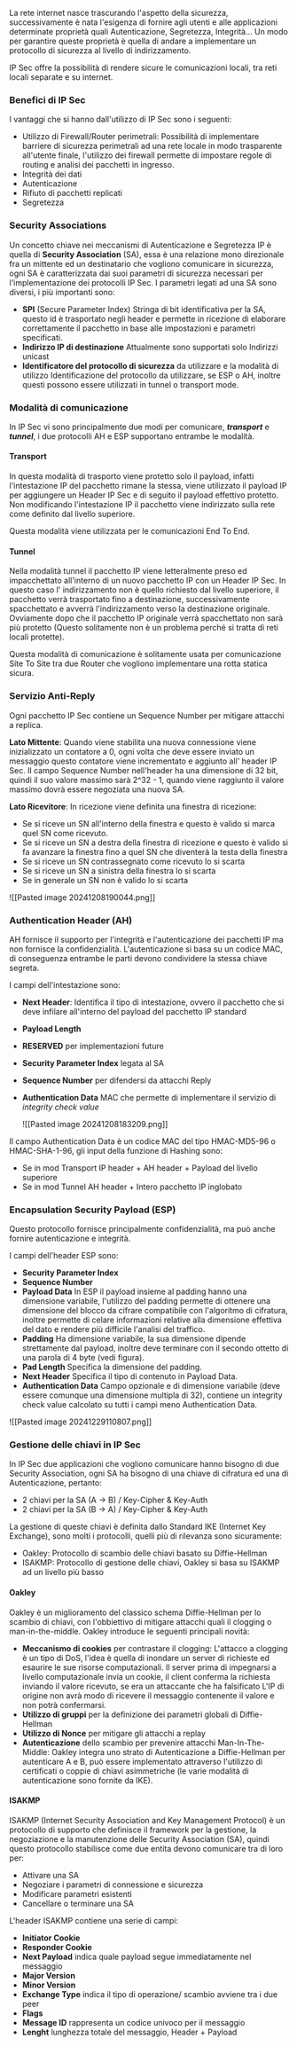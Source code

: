 La rete internet nasce trascurando l'aspetto della sicurezza, successivamente è nata l'esigenza di fornire agli utenti e alle applicazioni determinate proprietà quali Autenticazione, Segretezza, Integrità... Un modo per garantire queste proprietà è quella di andare a implementare un protocollo di sicurezza al livello di indirizzamento.

IP Sec offre la possibilità di rendere sicure le comunicazioni locali, tra reti locali separate e su internet.

### Benefici di IP Sec
I vantaggi che si hanno dall'utilizzo di IP Sec sono i seguenti:
- Utilizzo di Firewall/Router perimetrali: Possibilità di implementare barriere di sicurezza perimetrali ad una rete locale in modo trasparente all'utente finale, l'utilizzo dei firewall permette di impostare regole di routing e analisi dei pacchetti in ingresso.
- Integrità dei dati
- Autenticazione
- Rifiuto di pacchetti replicati
- Segretezza


### Security Associations
Un concetto chiave nei meccanismi di Autenticazione e Segretezza IP è quella di **Security Association** (SA), essa è una relazione mono direzionale fra un mittente ed un destinatario che vogliono comunicare in sicurezza, ogni SA è caratterizzata dai suoi parametri di sicurezza necessari per l'implementazione dei protocolli IP Sec. I parametri legati ad una SA sono diversi, i più importanti sono:
- **SPI** (Secure Parameter Index)
	Stringa di bit identificativa per la SA, questo id è trasportato negli header e permette in ricezione di elaborare correttamente il pacchetto in base alle impostazioni e parametri specificati.
- **Indirizzo IP di destinazione**
	Attualmente sono supportati solo Indirizzi unicast
- **Identificatore del protocollo di sicurezza** da utilizzare e la modalità di utilizzo
	Identificazione del protocollo da utilizzare, se ESP o AH, inoltre questi possono essere utilizzati in tunnel o transport mode.

### Modalità di comunicazione
In IP Sec vi sono principalmente due modi per comunicare, ***transport*** e ***tunnel***, i due protocolli AH e ESP supportano entrambe le modalità.

#### Transport
In questa modalità di trasporto viene protetto solo il payload, infatti l'intestazione IP del pacchetto rimane la stessa, viene utilizzato il payload IP per aggiungere un Header IP Sec e di seguito il payload effettivo protetto.
Non modificando l'intestazione IP il pacchetto viene indirizzato sulla rete come definito dal livello superiore.

Questa modalità viene utilizzata per le comunicazioni End To End.
#### Tunnel
Nella modalità tunnel il pacchetto IP viene letteralmente preso ed impacchettato all'interno di un nuovo pacchetto IP con un Header IP Sec.
In questo caso l' indirizzamento non è quello richiesto dal livello superiore, il pacchetto verrà trasportato fino a destinazione, successivamente spacchettato e avverrà l'indirizzamento verso la destinazione originale. Ovviamente dopo che il pacchetto IP originale verrà spacchettato non sarà più protetto (Questo solitamente non è un problema perché si tratta di reti locali protette).

Questa modalità di comunicazione è solitamente usata per comunicazione Site To Site tra due Router che vogliono implementare una rotta statica sicura.

### Servizio Anti-Reply

Ogni pacchetto IP Sec contiene un Sequence Number per mitigare attacchi a replica.

**Lato Mittente**:
Quando viene stabilita una nuova connessione viene inizializzato un contatore a 0, ogni volta che deve essere inviato un messaggio questo contatore viene incrementato e aggiunto all' header IP Sec. Il campo Sequence Number nell'header ha una dimensione di 32 bit, quindi il suo valore massimo sarà 2^32 - 1, quando viene raggiunto il valore massimo dovrà essere negoziata una nuova SA.

**Lato Ricevitore**:
In ricezione viene definita una finestra di ricezione:
- Se si riceve un SN all'interno della finestra e questo è valido si marca quel SN come ricevuto.
- Se si riceve un SN a destra della finestra di ricezione e questo è valido si fa avanzare la finestra fino a quel SN che diventerà la testa della finestra
- Se si riceve un SN contrassegnato come ricevuto lo si scarta
- Se si riceve un SN a sinistra della finestra lo si scarta
- Se in generale un SN non è valido lo si scarta

![[Pasted image 20241208190044.png]]


### Authentication Header (AH) 
AH fornisce il supporto per l'integrità e l'autenticazione dei pacchetti IP ma non fornisce la confidenzialità.
L'autenticazione si basa su un codice MAC, di conseguenza entrambe le parti devono condividere la stessa chiave segreta.

I campi dell'intestazione sono:
- **Next Header**: Identifica il tipo di intestazione, ovvero il pacchetto che si deve infilare all'interno del payload del pacchetto IP standard
- **Payload Length** 
- **RESERVED** per implementazioni future
- **Security Parameter Index** legata al SA
- **Sequence Number** per difendersi da attacchi Reply
- **Authentication Data** MAC che permette di implementare il servizio di *integrity check value*

	![[Pasted image 20241208183209.png]]

Il campo Authentication Data è un codice MAC del tipo HMAC-MD5-96 o HMAC-SHA-1-96, gli input della funzione di Hashing sono:
- Se in mod Transport IP header + AH header + Payload del livello superiore
- Se in mod Tunnel AH header + Intero pacchetto IP inglobato
### Encapsulation Security Payload (ESP) 

Questo protocollo fornisce principalmente confidenzialità, ma può anche fornire autenticazione e integrità.

I campi dell'header ESP sono:
- **Security Parameter Index**
- **Sequence Number**
- **Payload Data** In ESP il payload insieme al padding hanno una dimensione variabile, l'utilizzo del padding permette di ottenere una dimensione del blocco da cifrare compatibile con l'algoritmo di cifratura, inoltre permette di celare informazioni relative alla dimensione effettiva del dato e rendere più difficile l'analisi del traffico.
- **Padding** Ha dimensione variabile, la sua dimensione dipende strettamente dal payload, inoltre deve terminare con il secondo ottetto di una parola di 4 byte (vedi figura).
- **Pad Length** Specifica la dimensione del padding.
- **Next Header** Specifica il tipo di contenuto in Payload Data.
- **Authentication Data** Campo opzionale e di dimensione variabile (deve essere comunque una dimensione multipla di 32), contiene un integrity check value calcolato su tutti i campi meno Authentication Data.

![[Pasted image 20241229110807.png]]

### Gestione delle chiavi in IP Sec
In IP Sec due applicazioni che vogliono comunicare hanno bisogno di due Security Association, ogni SA ha bisogno di una chiave di cifratura ed una di Autenticazione, pertanto:
- 2 chiavi per la SA (A -> B) / Key-Cipher & Key-Auth
- 2 chiavi per la SA (B -> A) / Key-Cipher & Key-Auth

La gestione di queste chiavi è definita dallo Standard IKE (Internet Key Exchange), sono molti i protocolli, quelli più di rilevanza sono sicuramente:
- Oakley: Protocollo di scambio delle chiavi basato su Diffie-Hellman
- ISAKMP: Protocollo di gestione delle chiavi, Oakley si basa su ISAKMP ad un livello più basso


#### Oakley
Oakley è un miglioramento del classico schema Diffie-Hellman per lo scambio di chiavi, con l'obbiettivo di mitigare attacchi quali il clogging o man-in-the-middle. Oakley introduce le seguenti principali novità:
- **Meccanismo di cookies** per contrastare il clogging:
	L'attacco a clogging è un tipo di DoS, l'idea è quella di inondare un server di richieste ed esaurire le sue risorse computazionali.
	Il server prima di impegnarsi a livello computazionale invia un cookie, il client conferma la richiesta inviando il valore ricevuto, se era un attaccante che ha falsificato L'IP di origine non avrà modo di ricevere il messaggio contenente il valore e non potrà confermarsi.
- **Utilizzo di gruppi** per la definizione dei parametri globali di Diffie-Hellman
- **Utilizzo di Nonce** per mitigare gli attacchi a replay
- **Autenticazione** dello scambio per prevenire attacchi Man-In-The-Middle:
	Oakley integra uno strato di Autenticazione a Diffie-Hellman per autenticare A e B, può essere implementato attraverso l'utilizzo di certificati o coppie di chiavi asimmetriche (le varie modalità di autenticazione sono fornite da IKE).


#### ISAKMP
ISAKMP (Internet Security Association and Key Management Protocol) è un protocollo di supporto che definisce il framework per la gestione, la negoziazione e la manutenzione delle Security Association (SA), quindi questo protocollo stabilisce come due entita devono comunicare tra di loro per:
- Attivare una SA
- Negoziare i parametri di connessione e sicurezza
- Modificare parametri esistenti
- Cancellare o terminare una SA

L'header ISAKMP contiene una serie di campi:
- **Initiator Cookie**
- **Responder Cookie**
- **Next Payload** indica quale payload segue immediatamente nel messaggio
- **Major Version**
- **Minor Version**
- **Exchange Type** indica il tipo di operazione/ scambio avviene tra i due peer
- **Flags**
- **Message ID** rappresenta un codice univoco per il messaggio
- **Lenght** lunghezza totale del messaggio, Header + Payload